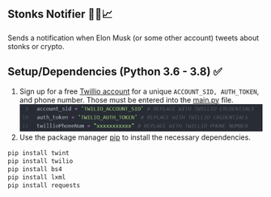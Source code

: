 ## Stonks Notifier 🚀🚀📈 
Sends a notification when Elon Musk (or some other account) tweets about stonks or crypto.

## Setup/Dependencies (Python 3.6 - 3.8) ✅    
1. Sign up for a free [Twillio account](https://www.twilio.com/try-twilio) for a unique `ACCOUNT_SID, AUTH_TOKEN`, and phone number. Those must be entered into the [main.py](/main/main.py) file. <br>
![twillio_cred](/demo_images/cred.PNG) <br>
2. Use the package manager [pip](https://pip.pypa.io/en/stable/) to install the necessary dependencies.
```
pip install twint
pip install twilio
pip install bs4
pip install lxml
pip install requests
```
